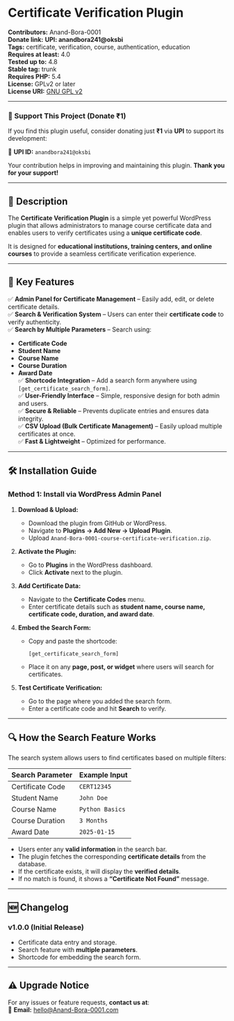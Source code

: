 # **Certificate Verification Plugin**  
**Contributors:** Anand-Bora-0001  
**Donate link:** **UPI: anandbora241@oksbi**  
**Tags:** certificate, verification, course, authentication, education  
**Requires at least:** 4.0  
**Tested up to:** 4.8  
**Stable tag:** trunk  
**Requires PHP:** 5.4  
**License:** GPLv2 or later  
**License URI:** [GNU GPL v2](https://www.gnu.org/licenses/gpl-2.0.html)  

---

### **🙏 Support This Project (Donate ₹1)**  
If you find this plugin useful, consider donating just **₹1** via **UPI** to support its development:  

📌 **UPI ID:** `anandbora241@oksbi`  

Your contribution helps in improving and maintaining this plugin. **Thank you for your support!**  

---

## **📌 Description**  

The **Certificate Verification Plugin** is a simple yet powerful WordPress plugin that allows administrators to manage course certificate data and enables users to verify certificates using a **unique certificate code**.  

It is designed for **educational institutions, training centers, and online courses** to provide a seamless certificate verification experience.  

---

## **🔹 Key Features**  

✅ **Admin Panel for Certificate Management** – Easily add, edit, or delete certificate details.  
✅ **Search & Verification System** – Users can enter their **certificate code** to verify authenticity.  
✅ **Search by Multiple Parameters** – Search using:  
   - **Certificate Code**  
   - **Student Name**  
   - **Course Name**  
   - **Course Duration**  
   - **Award Date**  
✅ **Shortcode Integration** – Add a search form anywhere using `[get_certificate_search_form]`.  
✅ **User-Friendly Interface** – Simple, responsive design for both admin and users.  
✅ **Secure & Reliable** – Prevents duplicate entries and ensures data integrity.  
✅ **CSV Upload (Bulk Certificate Management)** – Easily upload multiple certificates at once.  
✅ **Fast & Lightweight** – Optimized for performance.  

---

## **🛠️ Installation Guide**  

### **Method 1: Install via WordPress Admin Panel**  
1. **Download & Upload:**  
   - Download the plugin from GitHub or WordPress.  
   - Navigate to **Plugins → Add New → Upload Plugin**.  
   - Upload `Anand-Bora-0001-course-certificate-verification.zip`.  

2. **Activate the Plugin:**  
   - Go to **Plugins** in the WordPress dashboard.  
   - Click **Activate** next to the plugin.  

3. **Add Certificate Data:**  
   - Navigate to the **Certificate Codes** menu.  
   - Enter certificate details such as **student name, course name, certificate code, duration, and award date**.  

4. **Embed the Search Form:**  
   - Copy and paste the shortcode:  
     ```  
     [get_certificate_search_form]  
     ```  
   - Place it on any **page, post, or widget** where users will search for certificates.  

5. **Test Certificate Verification:**  
   - Go to the page where you added the search form.  
   - Enter a certificate code and hit **Search** to verify.  

---

## **🔍 How the Search Feature Works**  

The search system allows users to find certificates based on multiple filters:  

| **Search Parameter**  | **Example Input**      |  
|----------------------|----------------------|  
| Certificate Code    | `CERT12345`         |  
| Student Name       | `John Doe`          |  
| Course Name       | `Python Basics`     |  
| Course Duration   | `3 Months`          |  
| Award Date       | `2025-01-15`        |  

- Users enter any **valid information** in the search bar.  
- The plugin fetches the corresponding **certificate details** from the database.  
- If the certificate exists, it will display the **verified details**.  
- If no match is found, it shows a **“Certificate Not Found”** message.  

---

## **🆕 Changelog**  

### **v1.0.0** (Initial Release)  
- Certificate data entry and storage.  
- Search feature with **multiple parameters**.  
- Shortcode for embedding the search form.  

---

## **⚠️ Upgrade Notice**  

For any issues or feature requests, **contact us at**:  
📧 **Email:** hello@Anand-Bora-0001.com  
